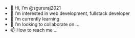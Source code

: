 - 👋 Hi, I’m @sgururaj2021
- 👀 I’m interested in web development, fullstack developer
- 🌱 I’m currently learning 
- 💞️ I’m looking to collaborate on ...
- 📫 How to reach me ...

<!---
sgururaj2021/sgururaj2021 is a ✨ special ✨ repository because its `README.md` (this file) appears on your GitHub profile.
You can click the Preview link to take a look at your changes.
--->
